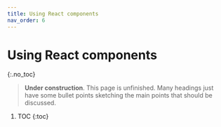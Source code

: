 ```yaml
---
title: Using React components
nav_order: 6
---
```


# Using React components
{:.no_toc}

> **Under construction**. This page is unfinished. Many headings just have some
> bullet points sketching the main points that should be discussed.

1. TOC
{:toc}

